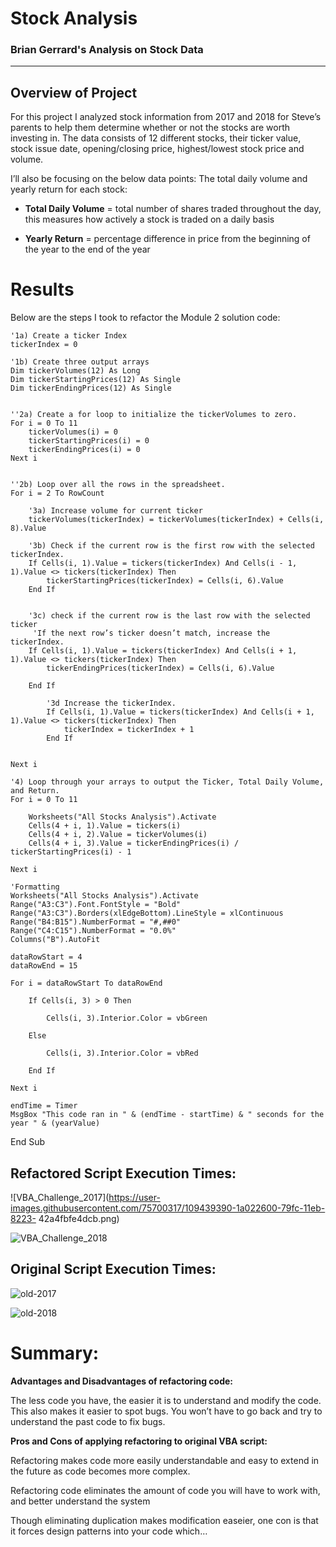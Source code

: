 # Stock Analysis

### Brian Gerrard's Analysis on Stock Data 
---
## Overview of Project
For this project I analyzed stock information from 2017 and 2018 for Steve’s parents to help them determine whether or not the stocks are worth investing in. The data consists of 12 different stocks, their ticker value, stock issue date, opening/closing price, highest/lowest stock price and volume.  

I’ll also be focusing on the below data points:
The total daily volume and yearly return for each stock:

-	**Total Daily Volume** = total number of shares traded throughout the day, this measures how actively a stock is traded on a daily basis

-	**Yearly Return** = percentage difference in price from the beginning of the year to the end of the year 

# Results

Below are the steps I took to refactor the Module 2 solution code:


    '1a) Create a ticker Index
    tickerIndex = 0

    '1b) Create three output arrays
    Dim tickerVolumes(12) As Long
    Dim tickerStartingPrices(12) As Single
    Dim tickerEndingPrices(12) As Single
    
    
    ''2a) Create a for loop to initialize the tickerVolumes to zero.
    For i = 0 To 11
        tickerVolumes(i) = 0
        tickerStartingPrices(i) = 0
        tickerEndingPrices(i) = 0
    Next i
    
     
    ''2b) Loop over all the rows in the spreadsheet.
    For i = 2 To RowCount
    
        '3a) Increase volume for current ticker
        tickerVolumes(tickerIndex) = tickerVolumes(tickerIndex) + Cells(i, 8).Value
         
        '3b) Check if the current row is the first row with the selected tickerIndex.
        If Cells(i, 1).Value = tickers(tickerIndex) And Cells(i - 1, 1).Value <> tickers(tickerIndex) Then
            tickerStartingPrices(tickerIndex) = Cells(i, 6).Value
        End If
            
        
        '3c) check if the current row is the last row with the selected ticker
         'If the next row’s ticker doesn’t match, increase the tickerIndex.
        If Cells(i, 1).Value = tickers(tickerIndex) And Cells(i + 1, 1).Value <> tickers(tickerIndex) Then
            tickerEndingPrices(tickerIndex) = Cells(i, 6).Value
         
        End If
            
            '3d Increase the tickerIndex.
            If Cells(i, 1).Value = tickers(tickerIndex) And Cells(i + 1, 1).Value <> tickers(tickerIndex) Then
                tickerIndex = tickerIndex + 1
            End If
            
    
    Next i
    
    '4) Loop through your arrays to output the Ticker, Total Daily Volume, and Return.
    For i = 0 To 11
        
        Worksheets("All Stocks Analysis").Activate
        Cells(4 + i, 1).Value = tickers(i)
        Cells(4 + i, 2).Value = tickerVolumes(i)
        Cells(4 + i, 3).Value = tickerEndingPrices(i) / tickerStartingPrices(i) - 1
        
    Next i
    
    'Formatting
    Worksheets("All Stocks Analysis").Activate
    Range("A3:C3").Font.FontStyle = "Bold"
    Range("A3:C3").Borders(xlEdgeBottom).LineStyle = xlContinuous
    Range("B4:B15").NumberFormat = "#,##0"
    Range("C4:C15").NumberFormat = "0.0%"
    Columns("B").AutoFit

    dataRowStart = 4
    dataRowEnd = 15

    For i = dataRowStart To dataRowEnd
        
        If Cells(i, 3) > 0 Then
            
            Cells(i, 3).Interior.Color = vbGreen
            
        Else
        
            Cells(i, 3).Interior.Color = vbRed
            
        End If
        
    Next i
 
    endTime = Timer
    MsgBox "This code ran in " & (endTime - startTime) & " seconds for the year " & (yearValue)

End Sub

## Refactored Script Execution Times:
![VBA_Challenge_2017](https://user-images.githubusercontent.com/75700317/109439390-1a022600-79fc-11eb-8223-
42a4fbfe4dcb.png)

![VBA_Challenge_2018](https://user-images.githubusercontent.com/75700317/109439400-238b8e00-79fc-11eb-9c1c-4955038fedfe.png)



## Original Script Execution Times:
![old-2017](https://user-images.githubusercontent.com/75700317/109439404-2ab29c00-79fc-11eb-9681-e2535d903231.png)


![old-2018](https://user-images.githubusercontent.com/75700317/109439407-2e462300-79fc-11eb-91ab-55b65f89bdb9.png)




# Summary:

**Advantages and Disadvantages of refactoring code:**

The less code you have, the easier it is to understand and modify the code. This also makes it easier to spot bugs. You won’t have to go back and try to understand the past code to fix bugs. 

**Pros and Cons of applying refactoring to original VBA script:**

Refactoring makes code more easily understandable and easy to extend in the future as code becomes more complex.  

Refactoring code eliminates the amount of code you will have to work with, and better understand the system 

Though eliminating duplication makes modification easeier, one con is that it forces design patterns into your code which…
